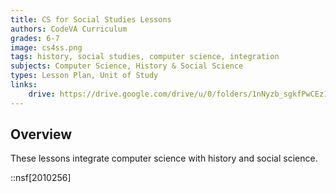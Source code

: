 ```yaml
---
title: CS for Social Studies Lessons
authors: CodeVA Curriculum
grades: 6-7
image: cs4ss.png
tags: history, social studies, computer science, integration
subjects: Computer Science, History & Social Science
types: Lesson Plan, Unit of Study
links:
    drive: https://drive.google.com/drive/u/0/folders/1nNyzb_sgkfPwCEz1Au6PQxHgdXXT0Oa9
---
```


## Overview

These lessons integrate computer science with history and social science.

::nsf[2010256]